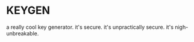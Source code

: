 # KEYGEN
a really cool key generator. it's secure. it's unpractically secure. it's nigh-unbreakable.
